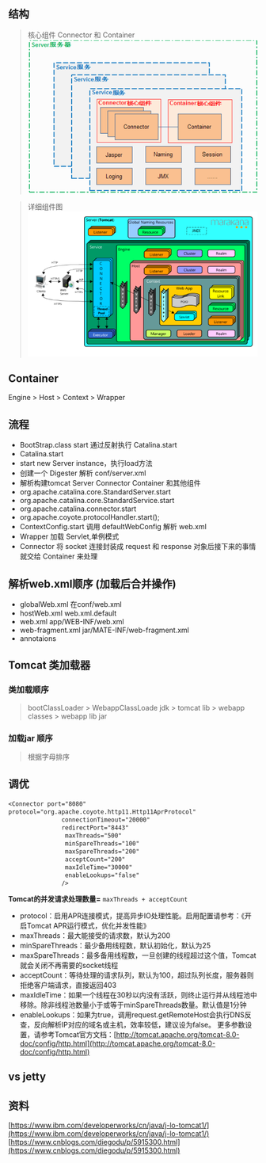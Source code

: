 ## 结构
> 核心组件 Connector 和 Container
![](res/0.png)

> 详细组件图
![](res/1.png)


## Container
Engine > Host > Context > Wrapper 

## 流程
* BootStrap.class start 通过反射执行 Catalina.start
* Catalina.start 
* start new Server instance，执行load方法
* 创建一个 Digester 解析 conf/server.xml
* 解析构建tomcat Server Connector Container 和其他组件
* org.apache.catalina.core.StandardServer.start
* org.apache.catalina.core.StandardService.start
* org.apache.catalina.connector.start
* org.apache.coyote.protocolHandler.start();
* ContextConfig.start 调用 defaultWebConfig 解析 web.xml
* Wrapper 加载 Servlet,单例模式
* Connector 将 socket 连接封装成 request 和 response 对象后接下来的事情就交给 Container 来处理

## 解析web.xml顺序 (加载后合并操作)
* globalWeb.xml 在conf/web.xml
* hostWeb.xml web.xml.default
* web.xml app/WEB-INF/web.xml
* web-fragment.xml jar/MATE-INF/web-fragment.xml
* annotaions

## Tomcat 类加载器
### 类加载顺序
> bootClassLoader > WebappClassLoade
> jdk > tomcat lib > webapp classes > webapp lib jar

### 加载jar 顺序
> 根据字母排序



## 调优
```
<Connector port="8080" protocol="org.apache.coyote.http11.Http11AprProtocol"
               connectionTimeout="20000"
               redirectPort="8443" 
                maxThreads="500"
                minSpareThreads="100"
                maxSpareThreads="200"
                acceptCount="200"
                maxIdleTime="30000"
                enableLookups="false"
               />
```
**Tomcat的并发请求处理数量=** `maxThreads + acceptCount`
* protocol：启用APR连接模式，提高异步IO处理性能。启用配置请参考：《开启Tomcat APR运行模式，优化并发性能》 
* maxThreads：最大能接受的请求数，默认为200 
* minSpareThreads：最少备用线程数，默认初始化，默认为25 
* maxSpareThreads：最多备用线程数，一旦创建的线程超过这个值，Tomcat就会关闭不再需要的socket线程 
* acceptCount：等待处理的请求队列，默认为100，超过队列长度，服务器则拒绝客户端请求，直接返回403 
* maxIdleTime：如果一个线程在30秒以内没有活跃，则终止运行并从线程池中移除。除非线程池数量小于或等于minSpareThreads数量。默认值是1分钟 
* enableLookups：如果为true，调用request.getRemoteHost会执行DNS反查，反向解析IP对应的域名或主机，效率较低，建议设为false。 
更多参数设置，请参考Tomcat官方文档：[http://tomcat.apache.org/tomcat-8.0-doc/config/http.html](http://tomcat.apache.org/tomcat-8.0-doc/config/http.html)



## vs jetty


## 资料
[https://www.ibm.com/developerworks/cn/java/j-lo-tomcat1/](https://www.ibm.com/developerworks/cn/java/j-lo-tomcat1/)
[https://www.cnblogs.com/diegodu/p/5915300.html](https://www.cnblogs.com/diegodu/p/5915300.html)